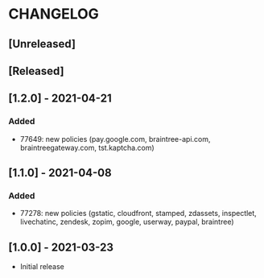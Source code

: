 # CHANGELOG

## [Unreleased]


## [Released]
## [1.2.0] - 2021-04-21
### Added
- 77649: new policies (pay.google.com, braintree-api.com, braintreegateway.com, tst.kaptcha.com)

## [1.1.0] - 2021-04-08
### Added
- 77278: new policies (gstatic, cloudfront, stamped, zdassets, inspectlet, livechatinc, zendesk, zopim, google, userway, paypal, braintree)

## [1.0.0] - 2021-03-23
- Initial release
